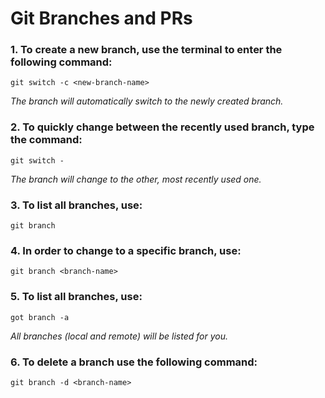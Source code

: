# Git Branches and PRs

### 1. To create a new branch, use the terminal to enter the following command:

`git switch -c <new-branch-name>`

_The branch will automatically switch to the newly created branch._

### 2. To quickly change between the recently used branch, type the command:

`git switch -`

_The branch will change to the other, most recently used one._

### 3. To list all branches, use:

`git branch`

### 4. In order to change to a specific branch, use:

`git branch <branch-name>`

### 5. To list all branches, use:

`got branch -a`

_All branches (local and remote) will be listed for you._

### 6. To delete a branch use the following command:

`git branch -d <branch-name>`
